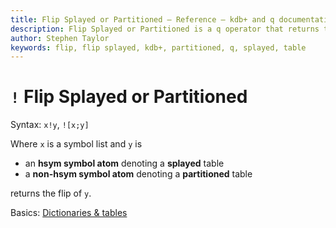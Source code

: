 ```yaml
---
title: Flip Splayed or Partitioned – Reference – kdb+ and q documentation
description: Flip Splayed or Partitioned is a q operator that returns the flip of a splayed orpartitioned table.
author: Stephen Taylor
keywords: flip, flip splayed, kdb+, partitioned, q, splayed, table
---
```

# `!` Flip Splayed or Partitioned




Syntax: `x!y`, `![x;y]`

Where `x` is a symbol list and `y` is

-   an **hsym symbol atom** denoting a **splayed** table
-   a **non-hsym symbol atom** denoting a **partitioned** table

returns the flip of `y`.


<i class="far fa-hand-point-right"></i>
Basics: [Dictionaries & tables](../basics/dictsandtables.md)